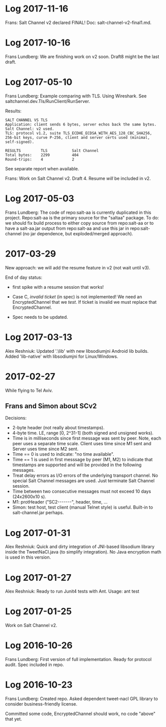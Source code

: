 Log 2017-11-16
==============

Frans: Salt Channel v2 declared FINAL! 
Doc: salt-channel-v2-final1.md.


Log 2017-10-16
==============

Frans Lundberg: We are finishing work on v2 soon. Draft8 might be the 
last draft.



Log 2017-05-10
==============

Frans Lundberg: Example comparing with TLS. Using Wireshark. 
See saltchannel.dev.Tls/RunClient/RunServer.

Results:

    SALT CHANNEL VS TLS
    Application: client sends 6 bytes, server echos back the same bytes.
    Salt Channel: v2 used.
    TLS: protocol v1.2, suite TLS_ECDHE_ECDSA_WITH_AES_128_CBC_SHA256, 
    256-bit keys, curve P-256, client and server certs used (minimal, self-signed).
    
    RESULTS         TLS           Salt Channel
    Total bytes:    2299          404
    Round-trips:    4             2
    
See separate report when available.

Frans: Work on Salt Channel v2. Draft 4.
Resume *will* be included in v2.


Log 2017-05-03
==============

Frans Lundberg:
The code of repo:salt-aa is currently duplicated in this project.
Repo:salt-aa is the primary source for the "saltaa" package.
To do: we should fix build process to either copy source from 
repo:salt-aa or to have a salt-aa.jar output from repo:salt-aa and use
this jar in repo:salt-channel (no jar dependence, but exploded/merged approach).


2017-03-29
==========

New approach: we will add the resume feature in v2
(not wait until v3).

End of day status: 

* first spike with a resume session that works!

* Case C, *invalid ticket* (in spec) is not implemented!
  We need an EncryptedChannel that we *test*. If ticket is invalid
  we must replace that EncryptedChannel.
  
* Spec needs to be updated.


Log 2017-03-13
==============

Alex Reshniuk:
Updated '.\lib' with new libsodiumjni Android lib builds.
Added 'lib-native' with libsodiumjni for Linux/Windows.

2017-02-27
==========

While flying to Tel Aviv.

Frans and Simon about SCv2
--------------------------

Decisions:
* 2-byte header (not really about timestamps).
* 4-byte time. LE, range [0, 2^31-1] (both signed and unsigned works).
* Time is in milliseconds since first message was sent by peer.
  Note, each peer uses a separate time scale. 
  Client uses time since M1 sent and Server uses time since M2 sent.
* Time == 0 is used to indicate: "no time available".
* Time == 1 is used in first messsage by peer (M1, M2) to indicate that
  timestamps are supported and will be provided in the following messages.
* Treat delay errors as I/O errors of the underlying transport channel.
  No special Salt Channel messages are used. Just terminate Salt Channel 
  session.
* Time between two consecutive messages must not exceed 10 days (24x2600x10 s).
* M1: protHeader ("SC2-------", header, time, ...
* Simon: test host, test client (manual Telnet style) is useful.
  Built-in to salt-channel.jar perhaps.

  
Log 2017-01-31
==============

Alex Reshniuk:
Quick and dirty integration of JNI-based libsodium library
inside the TweetNaCl.java (to simplify integration).
No Java encryption math is used in this version.

Log 2017-01-27
==============

Alex Reshniuk:
Ready to run Junit4 tests with Ant.
Usage: ant test


Log 2017-01-25
==============

Work on Salt Channel v2.


Log 2016-10-26
==============

Frans Lundberg:
First version of full implementation. Ready for protocol audit. 
Spec included in repo.


Log 2016-10-23
==============

Frans Lundberg: Created repo. Asked dependent tweet-nacl GPL library
to consider business-friendly license.

Committed some code, EncryptedChannel should work, no code "above" that yet.



